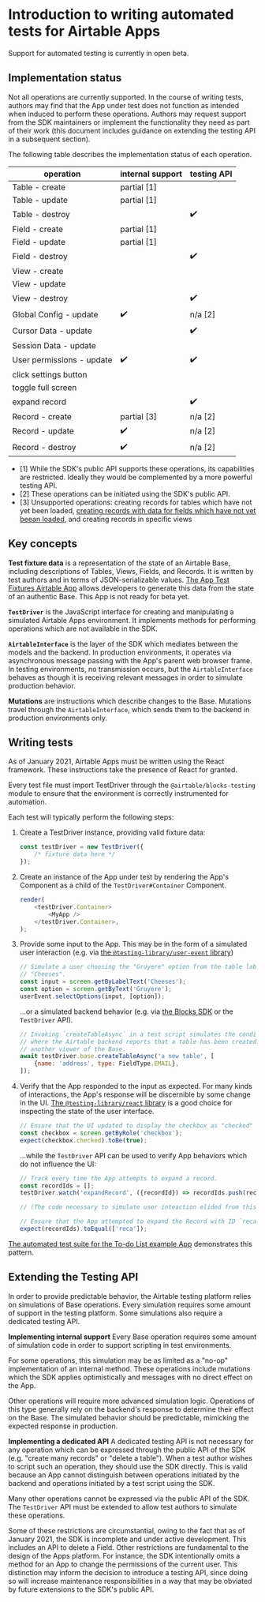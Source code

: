 # Introduction to writing automated tests for Airtable Apps

Support for automated testing is currently in open beta.

## Implementation status

Not all operations are currently supported. In the course of writing tests, authors may find that
the App under test does not function as intended when induced to perform these operations. Authors
may request support from the SDK maintainers or implement the functionality they need as part of
their work (this document includes guidance on extending the testing API in a subsequent section).

The following table describes the implementation status of each operation.

| operation                 | internal support   | testing API        |
| ------------------------- | ------------------ | ------------------ |
| Table - create            | partial [1]        |
| Table - update            | partial [1]        |
| Table - destroy           |                    | :heavy_check_mark: |
| Field - create            | partial [1]        |
| Field - update            | partial [1]        |
| Field - destroy           |                    | :heavy_check_mark: |
| View - create             |                    |
| View - update             |                    |
| View - destroy            |                    | :heavy_check_mark: |
| Global Config - update    | :heavy_check_mark: | n/a [2]            |
| Cursor Data - update      |                    | :heavy_check_mark: |
| Session Data - update     |                    |
| User permissions - update | :heavy_check_mark: | :heavy_check_mark: |
| click settings button     |                    |
| toggle full screen        |                    |
| expand record             |                    | :heavy_check_mark: |  |
| Record - create           | partial [3]        | n/a [2]            |
| Record - update           | :heavy_check_mark: | n/a [2]            |
| Record - destroy          | :heavy_check_mark: | n/a [2]            |

-   [1] While the SDK's public API supports these operations, its capabilities are restricted.
    Ideally they would be complemented by a more powerful testing API.
-   [2] These operations can be initiated using the SDK's public API.
-   [3] Unsupported operations: creating records for tables which have not yet been loaded,
    [creating records with data for fields which have not yet beean loaded](https://github.com/Hyperbase/blocks-sdk/blob/a77fa4b959f512a041e987ee0bfe3fafb7db8b59/packages/sdk/src/models/mutations.ts#L583),
    and creating records in specific views

## Key concepts

**Test fixture data** is a representation of the state of an Airtable Base, including descriptions
of Tables, Views, Fields, and Records. It is written by test authors and in terms of
JSON-serializable values.
[The App Test Fixtures Airtable App](https://airtable.com/marketplace/blk5qI32GYyYb1Rbm/test-fixture-generator)
allows developers to generate this data from the state of an authentic Base. This App is not ready
for beta yet.

**`TestDriver`** is the JavaScript interface for creating and manipulating a simulated Airtable Apps
environment. It implements methods for performing operations which are not available in the SDK.

**`AirtableInterface`** is the layer of the SDK which mediates between the models and the backend.
In production environments, it operates via asynchronous message passing with the App's parent web
browser frame. In testing environments, no transmission occurs, but the `AirtableInterface` behaves
as though it is receiving relevant messages in order to simulate production behavior.

**Mutations** are instructions which describe changes to the Base. Mutations travel through the
`AirtableInterface`, which sends them to the backend in production environments only.

## Writing tests

As of January 2021, Airtable Apps must be written using the React framework. These instructions take
the presence of React for granted.

Every test file must import TestDriver through the `@airtable/blocks-testing` module to ensure that
the environment is correctly instrumented for automation.

Each test will typically perform the following steps:

1.  Create a TestDriver instance, providing valid fixture data:

    ```js
    const testDriver = new TestDriver({
        /* fixture data here */
    });
    ```

2.  Create an instance of the App under test by rendering the App's Component as a child of the
    `TestDriver#Container` Component.

    ```js
    render(
        <testDriver.Container>
            <MyApp />
        </testDriver.Container>,
    );
    ```

3.  Provide some input to the App. This may be in the form of a simulated user interaction (e.g. via
    [the `@testing-library/user-event` library](https://www.npmjs.com/package/@testing-library/user-event))

    ```js
    // Simulate a user choosing the "Gruyere" option from the table labed
    // "Cheeses".
    const input = screen.getByLabelText('Cheeses');
    const option = screen.getByText('Gruyere');
    userEvent.selectOptions(input, [option]);
    ```

    ...or a simulated backend behavior (e.g. via
    [the Blocks SDK](https://airtable.com/developers/apps) or the `TestDriver` API).

    ```js
    // Invoking `createTableAsync` in a test script simulates the condition
    // where the Airtable backend reports that a table has been created by
    // another viewer of the Base.
    await testDriver.base.createTableAsync('a new table', [
        {name: 'address', type: FieldType.EMAIL},
    ]);
    ```

4.  Verify that the App responded to the input as expected. For many kinds of interactions, the
    App's response will be discernible by some change in the UI.
    [The `@testing-library/react` library](https://www.npmjs.com/package/@testing-library/react) is
    a good choice for inspecting the state of the user interface.

    ```js
    // Ensure that the UI updated to display the checkbox as "checked"
    const checkbox = screen.getByRole('checkbox');
    expect(checkbox.checked).toBe(true);
    ```

    ...while the `TestDriver` API can be used to verify App behaviors which do not influence the UI:

    ```js
    // Track every time the App attempts to expand a record.
    const recordIds = [];
    testDriver.watch('expandRecord', ({recordId}) => recordIds.push(recordId));

    // (The code necessary to simulate user inteaction elided from this example.)

    // Ensure that the App attempted to expand the Record with ID `reca`
    expect(recordIds).toEqual(['reca']);
    ```

[The automated test suite for the To-do List example App](https://github.com/Airtable/apps-todo-list/tree/master/test)
demonstrates this pattern.

## Extending the Testing API

In order to provide predictable behavior, the Airtable testing platform relies on simulations of
Base operations. Every simulation requires some amount of support in the testing platform. Some
simulations also require a dedicated testing API.

**Implementing internal support** Every Base operation requires some amount of simulation code in
order to support scripting in test environments.

For some operations, this simulation may be as limited as a "no-op" implementation of an internal
method. These operations include mutations which the SDK applies optimistically and messages with no
direct effect on the App.

Other operations will require more advanced simulation logic. Operations of this type generally rely
on the backend's response to determine their effect on the Base. The simulated behavior should be
predictable, mimicking the expected response in production.

**Implementing a dedicated API** A dedicated testing API is not necessary for any operation which
can be expressed through the public API of the SDK (e.g. "create many records" or "delete a table").
When a test author wishes to script such an operation, they should use the SDK directly. This is
valid because an App cannot distinguish between operations initiated by the backend and operations
initiated by a test script using the SDK.

Many other operations cannot be expressed via the public API of the SDK. The `TestDriver` API must
be extended to allow test authors to simulate these operations.

Some of these restrictions are circumstantial, owing to the fact that as of January 2021, the SDK is
incomplete and under active development. This includes an API to delete a Field. Other restrictions
are fundamental to the design of the Apps platform. For instance, the SDK intentionally omits a
method for an App to change the permissions of the current user. This distinction may inform the
decision to introduce a testing API, since doing so will increase maintenance responsibilities in a
way that may be obviated by future extensions to the SDK's public API.
